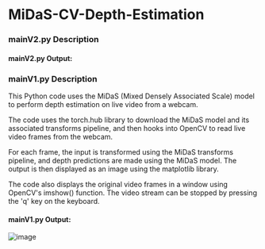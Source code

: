 # MiDaS-CV-Depth-Estimation

### mainV2.py Description

#### mainV2.py Output:


### mainV1.py Description
This Python code uses the MiDaS (Mixed Densely Associated Scale) model to perform depth estimation on live video from a webcam.

The code uses the torch.hub library to download the MiDaS model and its associated transforms pipeline, and then hooks into OpenCV to read live video frames from the webcam.

For each frame, the input is transformed using the MiDaS transforms pipeline, and depth predictions are made using the MiDaS model. The output is then displayed as an image using the matplotlib library.

The code also displays the original video frames in a window using OpenCV's imshow() function. The video stream can be stopped by pressing the 'q' key on the keyboard.

#### mainV1.py Output:

![image](https://user-images.githubusercontent.com/87671757/217102950-e287fc77-59b9-40ef-8416-6177a051ca5d.png)
